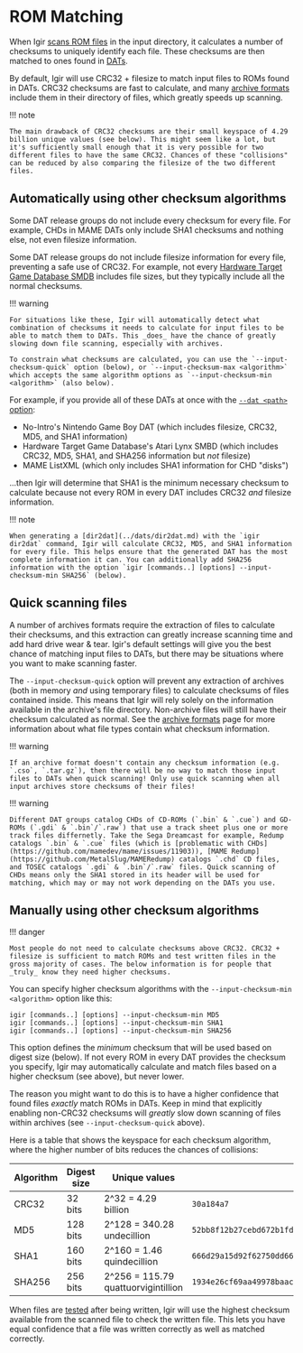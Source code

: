 # ROM Matching

When Igir [scans ROM files](../input/file-scanning.md) in the input directory, it calculates a number of checksums to uniquely identify each file. These checksums are then matched to ones found in [DATs](../dats/introduction.md).

By default, Igir will use CRC32 + filesize to match input files to ROMs found in DATs. CRC32 checksums are fast to calculate, and many [archive formats](../input/reading-archives.md) include them in their directory of files, which greatly speeds up scanning.

!!! note

    The main drawback of CRC32 checksums are their small keyspace of 4.29 billion unique values (see below). This might seem like a lot, but it's sufficiently small enough that it is very possible for two different files to have the same CRC32. Chances of these "collisions" can be reduced by also comparing the filesize of the two different files.

## Automatically using other checksum algorithms

Some DAT release groups do not include every checksum for every file. For example, CHDs in MAME DATs only include SHA1 checksums and nothing else, not even filesize information.

Some DAT release groups do not include filesize information for every file, preventing a safe use of CRC32. For example, not every [Hardware Target Game Database SMDB](https://github.com/frederic-mahe/Hardware-Target-Game-Database/tree/master/EverDrive%20Pack%20SMDBs) includes file sizes, but they typically include all the normal checksums.

!!! warning

    For situations like these, Igir will automatically detect what combination of checksums it needs to calculate for input files to be able to match them to DATs. This _does_ have the chance of greatly slowing down file scanning, especially with archives.

    To constrain what checksums are calculated, you can use the `--input-checksum-quick` option (below), or `--input-checksum-max <algorithm>` which accepts the same algorithm options as `--input-checksum-min <algorithm>` (also below).

For example, if you provide all of these DATs at once with the [`--dat <path>` option](../dats/processing.md):

- No-Intro's Nintendo Game Boy DAT (which includes filesize, CRC32, MD5, and SHA1 information)
- Hardware Target Game Database's Atari Lynx SMBD (which includes CRC32, MD5, SHA1, and SHA256 information but _not_ filesize)
- MAME ListXML (which only includes SHA1 information for CHD "disks")

...then Igir will determine that SHA1 is the minimum necessary checksum to calculate because not every ROM in every DAT includes CRC32 _and_ filesize information.

!!! note

    When generating a [dir2dat](../dats/dir2dat.md) with the `igir dir2dat` command, Igir will calculate CRC32, MD5, and SHA1 information for every file. This helps ensure that the generated DAT has the most complete information it can. You can additionally add SHA256 information with the option `igir [commands..] [options] --input-checksum-min SHA256` (below).

## Quick scanning files

A number of archives formats require the extraction of files to calculate their checksums, and this extraction can greatly increase scanning time and add hard drive wear & tear. Igir's default settings will give you the best chance of matching input files to DATs, but there may be situations where you want to make scanning faster.

The `--input-checksum-quick` option will prevent any extraction of archives (both in memory _and_ using temporary files) to calculate checksums of files contained inside. This means that Igir will rely solely on the information available in the archive's file directory. Non-archive files will still have their checksum calculated as normal. See the [archive formats](../input/reading-archives.md) page for more information about what file types contain what checksum information.

!!! warning

    If an archive format doesn't contain any checksum information (e.g. `.cso`, `.tar.gz`), then there will be no way to match those input files to DATs when quick scanning! Only use quick scanning when all input archives store checksums of their files!

!!! warning

    Different DAT groups catalog CHDs of CD-ROMs (`.bin` & `.cue`) and GD-ROMs (`.gdi` & `.bin`/`.raw`) that use a track sheet plus one or more track files differnetly. Take the Sega Dreamcast for example, Redump catalogs `.bin` & `.cue` files (which is [problematic with CHDs](https://github.com/mamedev/mame/issues/11903)), [MAME Redump](https://github.com/MetalSlug/MAMERedump) catalogs `.chd` CD files, and TOSEC catalogs `.gdi` & `.bin`/`.raw` files. Quick scanning of CHDs means only the SHA1 stored in its header will be used for matching, which may or may not work depending on the DATs you use.

## Manually using other checksum algorithms

!!! danger

    Most people do not need to calculate checksums above CRC32. CRC32 + filesize is sufficient to match ROMs and test written files in the gross majority of cases. The below information is for people that _truly_ know they need higher checksums.

You can specify higher checksum algorithms with the `--input-checksum-min <algorithm>` option like this:

```shell
igir [commands..] [options] --input-checksum-min MD5
igir [commands..] [options] --input-checksum-min SHA1
igir [commands..] [options] --input-checksum-min SHA256
```

This option defines the _minimum_ checksum that will be used based on digest size (below). If not every ROM in every DAT provides the checksum you specify, Igir may automatically calculate and match files based on a higher checksum (see above), but never lower.

The reason you might want to do this is to have a higher confidence that found files _exactly_ match ROMs in DATs. Keep in mind that explicitly enabling non-CRC32 checksums will _greatly_ slow down scanning of files within archives (see `--input-checksum-quick` above).

Here is a table that shows the keyspace for each checksum algorithm, where the higher number of bits reduces the chances of collisions:

| Algorithm | Digest size | Unique values                       | Example value                                                      |
|-----------|-------------|-------------------------------------|--------------------------------------------------------------------|
| CRC32     | 32 bits     | 2^32 = 4.29 billion                 | `30a184a7`                                                         |
| MD5       | 128 bits    | 2^128 = 340.28 undecillion          | `52bb8f12b27cebd672b1fd8a06145b1c`                                 |
| SHA1      | 160 bits    | 2^160 = 1.46 quindecillion          | `666d29a15d92f62750dd665a06ce01fbd09eb98a`                         |
| SHA256    | 256 bits    | 2^256 = 115.79 quattuorvigintillion | `1934e26cf69aa49978baac893ad5a890af35bdfb2c7a9393745f14dc89459137` |

When files are [tested](../commands.md#test) after being written, Igir will use the highest checksum available from the scanned file to check the written file. This lets you have equal confidence that a file was written correctly as well as matched correctly.
